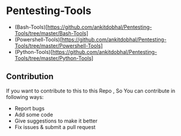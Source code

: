 

# Pentesting-Tools
 * (Bash-Tools)[https://github.com/ankitdobhal/Pentesting-Tools/tree/master/Bash-Tools]
 * (Powershell-Tools)[https://github.com/ankitdobhal/Pentesting-Tools/tree/master/Powershell-Tools]
 * (Python-Tools)[https://github.com/ankitdobhal/Pentesting-Tools/tree/master/Python-Tools]
## Contribution
   If you want to contribute to this to this Repo , So You can contribute in following ways:

- Report bugs
- Add some code
- Give suggestions to make it better
- Fix issues & submit a pull request
